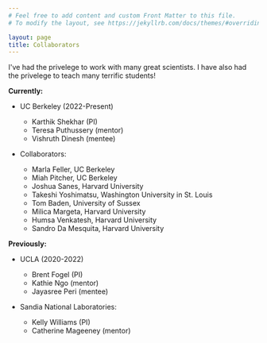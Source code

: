 ```yaml
---
# Feel free to add content and custom Front Matter to this file.
# To modify the layout, see https://jekyllrb.com/docs/themes/#overriding-theme-defaults

layout: page
title: Collaborators
---
```


I've had the privelege to work with many great scientists. I have also had the privelege to teach many terrific students!

**Currently:**

* UC Berkeley (2022-Present)
    * Karthik Shekhar (PI)
    * Teresa Puthussery (mentor)
    * Vishruth Dinesh (mentee)

* Collaborators: 
    * Marla Feller, UC Berkeley
    * Miah Pitcher, UC Berkeley
    * Joshua Sanes, Harvard University
    * Takeshi Yoshimatsu, Washington University in St. Louis
    * Tom Baden, University of Sussex
    * Milica Margeta, Harvard University
    * Humsa Venkatesh, Harvard University
    * Sandro Da Mesquita, Harvard University

**Previously:**

* UCLA (2020-2022)
    * Brent Fogel (PI)
    * Kathie Ngo (mentor)
    * Jayasree Peri (mentee)

* Sandia National Laboratories:
    * Kelly Williams (PI)
    * Catherine Mageeney (mentor)

